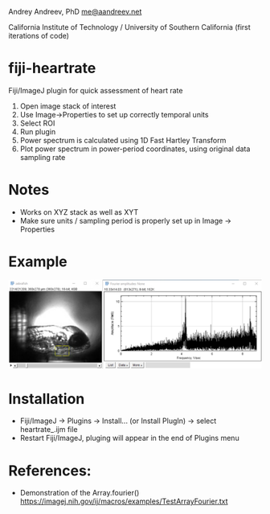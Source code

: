 Andrey Andreev, PhD
me@aandreev.net

California Institute of Technology / University of Southern California (first iterations of code)

# fiji-heartrate

Fiji/ImageJ plugin for quick assessment of heart rate

1. Open image stack of interest
1. Use Image->Properties to set up correctly temporal units
1. Select ROI
1. Run plugin
1. Power spectrum is calculated using 1D Fast Hartley Transform
1. Plot power spectrum in power-period coordinates, using original data sampling rate

# Notes

 - Works on XYZ stack as well as XYT
 - Make sure units / sampling period is properly set up in Image -> Properties

# Example

![Example of processing results for zebrafish](https://raw.githubusercontent.com/aandreev0/fiji-heartrate/master/example.png)


# Installation

 - Fiji/ImageJ -> Plugins -> Install... (or Install PlugIn) -> select heartrate_.ijm file
 - Restart Fiji/ImageJ, pluging will appear in the end of Plugins menu

# References:

 - Demonstration of the Array.fourier() https://imagej.nih.gov/ij/macros/examples/TestArrayFourier.txt
